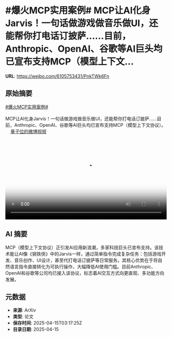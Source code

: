 # #爆火MCP实用案例# MCP让AI化身Jarvis！一句话做游戏做音乐做UI，还能帮你打电话订披萨……目前，Anthropic、OpenAI、谷歌等AI巨头均已宣布支持MCP（模型上下文...

**URL**: https://weibo.com/6105753431/PnkTWk6Fn

## 原始摘要

<a href="https://m.weibo.cn/search?containerid=231522type%3D1%26t%3D10%26q%3D%23%E7%88%86%E7%81%ABMCP%E5%AE%9E%E7%94%A8%E6%A1%88%E4%BE%8B%23&amp;extparam=%23%E7%88%86%E7%81%ABMCP%E5%AE%9E%E7%94%A8%E6%A1%88%E4%BE%8B%23" data-hide=""><span class="surl-text">#爆火MCP实用案例#</span></a> <br><br>MCP让AI化身Jarvis！一句话做游戏做音乐做UI，还能帮你打电话订披萨……目前，Anthropic、OpenAI、谷歌等AI巨头均已宣布支持MCP（模型上下文协议）。 <a href="https://video.weibo.com/show?fid=1034:5155439311257692" data-hide=""><span class="url-icon"><img style="width: 1rem;height: 1rem" src="https://h5.sinaimg.cn/upload/2015/09/25/3/timeline_card_small_video_default.png" referrerpolicy="no-referrer"></span><span class="surl-text">量子位的微博视频</span></a> <br clear="both"><div style="clear: both"></div><video controls="controls" poster="https://tvax2.sinaimg.cn/orj480/006Fd7o3ly1i0gn51z6uuj30u01hc434.jpg" style="width: 100%"><source src="https://f.video.weibocdn.com/o0/WMEvANbFlx08ntkuiLvi01041200dAni0E010.mp4?label=mp4_720p&amp;template=720x1280.24.0&amp;ori=0&amp;ps=1CwnkDw1GXwCQx&amp;Expires=1744690614&amp;ssig=AoywJrv21I&amp;KID=unistore,video"><source src="https://f.video.weibocdn.com/o0/hw1oe0bclx08ntkuwSyY010412007B9b0E010.mp4?label=mp4_hd&amp;template=540x960.24.0&amp;ori=0&amp;ps=1CwnkDw1GXwCQx&amp;Expires=1744690614&amp;ssig=CZKWpR5jCu&amp;KID=unistore,video"><source src="https://f.video.weibocdn.com/o0/uIFhpiGXlx08ntkuHdeo0104120044lR0E010.mp4?label=mp4_ld&amp;template=360x640.24.0&amp;ori=0&amp;ps=1CwnkDw1GXwCQx&amp;Expires=1744690614&amp;ssig=bR4XjTZ%2Beo&amp;KID=unistore,video"><p>视频无法显示，请前往<a href="https://video.weibo.com/show?fid=1034%3A5155439311257692" target="_blank" rel="noopener noreferrer">微博视频</a>观看。</p></video>

## AI 摘要

MCP（模型上下文协议）正引发AI应用新浪潮，多家科技巨头已宣布支持。该技术能让AI像《钢铁侠》中的Jarvis一样，通过简单指令完成复杂任务：包括游戏开发、音乐创作、UI设计，甚至代打电话订披萨等日常服务。其核心优势在于将自然语言指令直接转化为可执行操作，大幅降低AI使用门槛。目前Anthropic、OpenAI和谷歌等公司均已接入该协议，标志着AI交互方式向更直观、多功能方向发展。

## 元数据

- **来源**: ArXiv
- **类型**: 论文
- **保存时间**: 2025-04-15T03:17:25Z
- **目录日期**: 2025-04-15
